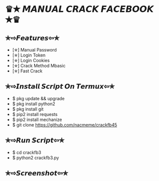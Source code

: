 # ♛✭ 𝙈𝘼𝙉𝙐𝘼𝙇 𝘾𝙍𝘼𝘾𝙆 𝙁𝘼𝘾𝙀𝘽𝙊𝙊𝙆 ✭♛
## ✯⇨𝙁𝙚𝙖𝙩𝙪𝙧𝙚𝙨⇦✯
- [✯] Manual Password
- [✯] Login Token
- [✯] Login Cookies
- [✯] Crack Method Mbasic
- [✯] Fast Crack
## ✯⇨𝙄𝙣𝙨𝙩𝙖𝙡𝙡 𝙎𝙘𝙧𝙞𝙥𝙩 𝙊𝙣 𝙏𝙚𝙧𝙢𝙪𝙭⇦✯
- $ pkg update && upgrade
- $ pkg install python2
- $ pkg install git
- $ pip2 install requests
- $ pip2 install mechanize
- $ git clone https://github.com/nacmeme/crackfb45
## ✯⇨𝙍𝙪𝙣 𝙎𝙘𝙧𝙞𝙥𝙩⇦✯
- $ cd crackfb3
- $ python2 crackfb3.py
## ✯⇨𝙎𝙘𝙧𝙚𝙚𝙣𝙨𝙝𝙤𝙩⇦✯
